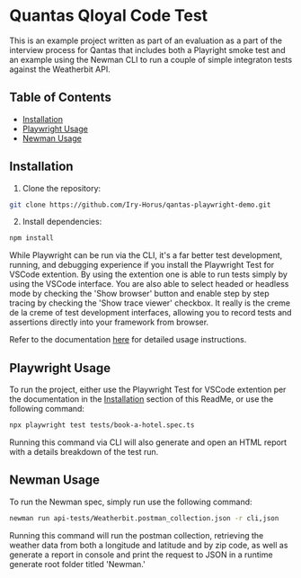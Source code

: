 # Quantas Qloyal Code Test
This is an example project written as part of an evaluation as a part of the interview process for Qantas that includes both a Playright smoke test and an example using the Newman CLI to run a couple of simple integraton tests against the Weatherbit API.

## Table of Contents
- [Installation](#installation)
- [Playwright Usage](#playwright-usage)
- [Newman Usage](#newman-usage)

## Installation
1. Clone the repository:
```bash
git clone https://github.com/Iry-Horus/qantas-playwright-demo.git
```

2. Install dependencies:
```bash
npm install
```

While Playwright can be run via the CLI, it's a far better test development, running, and debugging experience if you install the Playwright Test for VSCode extention. By using the extention one is able to run tests simply by using the VSCode interface. You are also able to select headed or headless mode by checking the 'Show browser' button and enable step by step tracing by checking the 'Show trace viewer' checkbox. It really is the creme de la creme of test development interfaces, allowing you to record tests and assertions directly into your framework from browser.

Refer to the documentation [here](https://marketplace.visualstudio.com/items?itemName=ms-playwright.playwright) for detailed usage instructions.

## Playwright Usage
To run the project, either use the Playwright Test for VSCode extention per the documentation in the [Installation](#installation) section of this ReadMe, or use the following command:

```bash
npx playwright test tests/book-a-hotel.spec.ts
```
Running this command via CLI will also generate and open an HTML report with a details breakdown of the test run.

## Newman Usage
To run the Newman spec, simply run use the following command:
```bash
newman run api-tests/Weatherbit.postman_collection.json -r cli,json
```
Running this command will run the postman collection, retrieving the weather data from both a longitude and latitude and by zip code, as well as generate a report in console and print the request to JSON in a runtime generate root folder titled 'Newman.'
